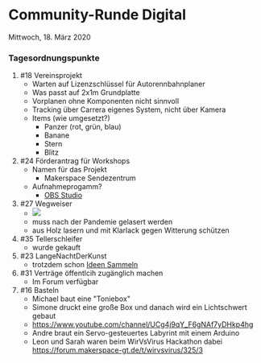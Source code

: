 # **Community-Runde Digital**
Mittwoch, 18. März 2020

### Tagesordnungspunkte

1. #18 Vereinsprojekt
   * Warten auf Lizenzschlüssel für Autorennbahnplaner
   * Was passt auf 2x1m Grundplatte
   * Vorplanen ohne Komponenten nicht sinnvoll
   * Tracking über Carrera eigenes System, nicht über Kamera
   * Items (wie umgesetzt?)
     * Panzer (rot, grün, blau)
     * Banane
     * Stern
     * Blitz
1. #24 Förderantrag für Workshops
   * Namen für das Projekt
     * Makerspace Sendezentrum
   * Aufnahmeprogamm?
     * [OBS Studio](https://obsproject.com/de)
1. #27 Wegweiser
   * ![](https://forum.makerspace-gt.de/uploads/default/original/1X/5382617f1cd20bd7bbe87fb6a91eda2e13f9b652.png)
   * muss nach der Pandemie gelasert werden
   * aus Holz lasern und mit Klarlack gegen Witterung schützen
1. #35 Tellerschleifer
   * wurde gekauft
1. #23 LangeNachtDerKunst
   * trotzdem schon [Ideen Sammeln](https://forum.makerspace-gt.de/t/langenachtderkunst-2020/)
1. #31 Verträge öffentlcih zugänglich machen
   * Im Forum verfügbar
1. #16 Basteln
   * Michael baut eine "Toniebox"
   * Simone druckt eine große Box und danach wird ein Lichtschwert gebaut
   * https://www.youtube.com/channel/UCg4j9qY_F6gNAf7yDHkp4hg
   * Andre braut ein Servo-gesteuertes Labyrint mit einem Arduino
   * Leon und Sarah waren beim WirVsVirus Hackathon dabei https://forum.makerspace-gt.de/t/wirvsvirus/325/3